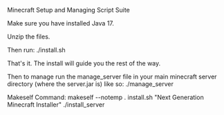 Minecraft Setup and Managing Script Suite

Make sure you have installed Java 17.

Unzip the files.

Then run:
./install.sh

That's it. The install will guide you the rest of the way.

Then to manage run the manage_server file in your main minecraft server directory (where the server.jar is) like so:
./manage_server

Makeself Command:
makeself --notemp . install.sh "Next Generation Minecraft Installer" ./install_server